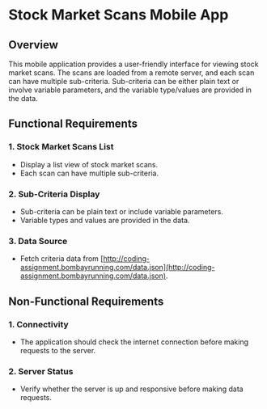 # Stock Market Scans Mobile App

## Overview

This mobile application provides a user-friendly interface for viewing stock market scans. The scans are loaded from a remote server, and each scan can have multiple sub-criteria. Sub-criteria can be either plain text or involve variable parameters, and the variable type/values are provided in the data.

## Functional Requirements

### 1. Stock Market Scans List

- Display a list view of stock market scans.
- Each scan can have multiple sub-criteria.

### 2. Sub-Criteria Display

- Sub-criteria can be plain text or include variable parameters.
- Variable types and values are provided in the data.

### 3. Data Source

- Fetch criteria data from [http://coding-assignment.bombayrunning.com/data.json](http://coding-assignment.bombayrunning.com/data.json).

## Non-Functional Requirements

### 1. Connectivity

- The application should check the internet connection before making requests to the server.

### 2. Server Status

- Verify whether the server is up and responsive before making data requests.